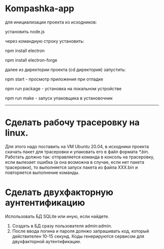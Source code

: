 # Kompashka-app

для инициализации проекта из исходников:

установить node.js

через командную строку установить:

npm install electron

npm install electron-forge

далее из директории проекта (cd директория) запустить:

npm start - просмотр приложения при отладке

npm run package - установка на локальном устройстве

npm run make - запуск упаковщика в установочник
_____
# Сделать рабочу трасеровку на linux.
Для этого надо поставить на VM Ubuntu 20.04, в исходники проекта скачать пакет для трасеровки и упаковать его в файл формата *\*.bin*. Работать должно так: отправляется команда в консоль на трасеровку, если вылезает ошибка (а она возможна в случае, если нет пакета трасеровки), то выполняется запуск пакета из файла XXX.bin и повторяется выполнение команды.

# Сделать двухфакторную аунтентификацию 
Использовать БД SQLite или иную, если найдете.
1. Создать в БД сразу пользователя admin:admin.
2. После ввода логина и пароля долнжо запрашивать код, который действителен 10-15 секунд. Коды генерируются сервисом для двухфакторной аутентификации.


